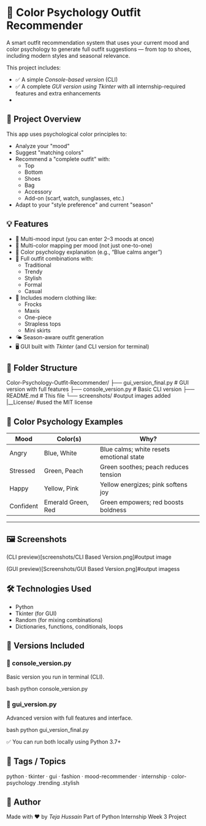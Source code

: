 # 🎨 Color Psychology Outfit Recommender

A smart outfit recommendation system that uses your current mood and color psychology to generate full outfit suggestions — from top to shoes, including modern styles and seasonal relevance.

This project includes:
- ✅ A simple *Console-based version* (CLI)
- ✅ A complete *GUI version using Tkinter* with all internship-required features and extra enhancements
- 
## 🧾 Project Overview

This app uses psychological color principles to:
- Analyze your "mood"
- Suggest "matching colors"
- Recommend a "complete outfit" with:
  - Top
  - Bottom
  - Shoes
  - Bag
  - Accessory
  - Add-on (scarf, watch, sunglasses, etc.)
- Adapt to your "style preference" and current "season"


## 💡 Features

- 🔄 Multi-mood input (you can enter 2–3 moods at once)
- 🎨 Multi-color mapping per mood (not just one-to-one)
- 📖 Color psychology explanation (e.g., “Blue calms anger”)
- 👗 Full outfit combinations with:
  - Traditional
  - Trendy
  - Stylish
  - Formal
  - Casual
- 🧥 Includes modern clothing like:
  - Frocks
  - Maxis
  - One-piece
  - Strapless tops
  - Mini skirts
- 🌤 Season-aware outfit generation
- 🖥 GUI built with *Tkinter* (and CLI version for terminal)


## 📁 Folder Structure


Color-Psychology-Outfit-Recommender/
├── gui\_version\_final.py         # GUI version with full features
├── console\_version.py           # Basic CLI version
├── README.md                    # This file
└── screenshots/                 #output images added
|__License/                       #used the MIT license


## 🧠 Color Psychology Examples

| Mood        | Color(s)              | Why? |
|-------------|-----------------------|------|
| Angry       | Blue, White           | Blue calms; white resets emotional state |
| Stressed    | Green, Peach          | Green soothes; peach reduces tension |
| Happy       | Yellow, Pink          | Yellow energizes; pink softens joy |
| Confident   | Emerald Green, Red    | Green empowers; red boosts boldness |

---

## 🖼 Screenshots
  
(CLI preview)[screenshots/CLI Based Version.png]#output image

(GUI preview)[Screenshots/GUI Based Version.png]#output imagess



## 🛠 Technologies Used

* Python
* Tkinter (for GUI)
* Random (for mixing combinations)
* Dictionaries, functions, conditionals, loops


## 🧪 Versions Included

### 🔹 console_version.py

Basic version you run in terminal (CLI).

bash
python console_version.py


### 🔸 gui_version.py

Advanced version with full features and interface.

bash
python gui_version_final.py


✅ You can run both locally using Python 3.7+


## 🔖 Tags / Topics

python · tkinter · gui · fashion · mood-recommender · internship · color-psychology  .trending .stylish

## 🏁 Author

Made with ❤ by *Teja Hussain*
Part of Python Internship Week 3 Project
